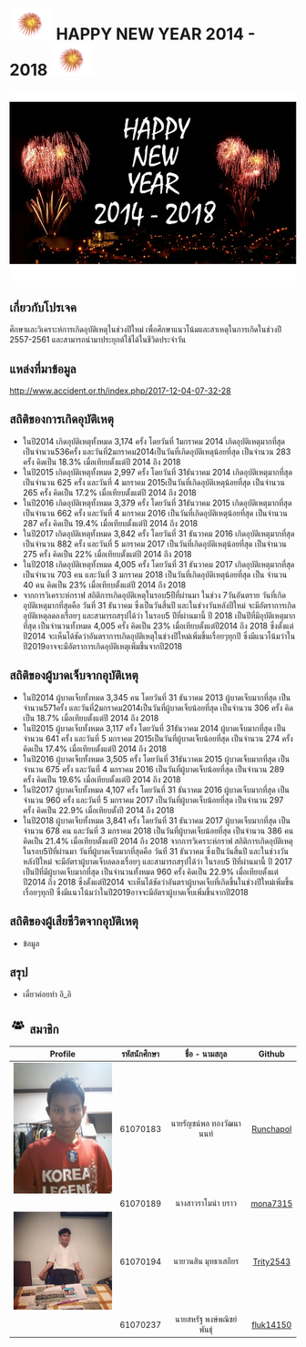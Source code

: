 # <a><img src="img/101.png" width="75px"></a> HAPPY NEW YEAR 2014 - 2018 <a><img src="img/101.png" width="75px"></a>
![](/img/main.jpg)
## เกี่ยวกับโปรเจค
ศึกษาและวิเคราะห์การเกิดอุบัติเหตุในช่วงปีใหม่ เพื่อศึกษาแนวโน้มและสาเหตุในการเกิดในช่วงปี 2557-2561 และสามารถนำมาประยุกต์ใช้ได้ในชีวิตประจำวัน

## แหล่งที่มาข้อมูล
http://www.accident.or.th/index.php/2017-12-04-07-32-28

## สถิติของการเกิดอุบัติเหตุ
- ในปี2014 เกิดอุบัติเหตุทั้งหมด 3,174 ครั้ง โดยวันที่ 1มกราคม 2014 เกิดอุบัติเหตุมากที่สุด เป็นจำนวน536ครั้ง และวันที่2มกราคม2014เป็นวันที่เกิดอุบัติเหตุน้อยที่สุด เป็นจำนวน 283 ครั้ง คิดเป็น 18.3% เมื่อเทียบตั้งแต่ปี 2014 ถึง 2018
- ในปี2015 เกิดอุบัติเหตุทั้งหมด 2,997 ครั้ง โดยวันที่ 31ธันวาคม 2014 เกิดอุบัติเหตุมากที่สุด เป็นจำนวน 625 ครั้ง และวันที่ 4 มกราคม 2015เป็นวันที่เกิดอุบัติเหตุน้อยที่สุด เป็นจำนวน 265 ครั้ง คิดเป็น 17.2% เมื่อเทียบตั้งแต่ปี 2014 ถึง 2018
- ในปี2016 เกิดอุบัติเหตุทั้งหมด 3,379 ครั้ง โดยวันที่ 31ธันวาคม 2015 เกิดอุบัติเหตุมากที่สุด เป็นจำนวน 662 ครั้ง และวันที่ 4 มกราคม 2016 เป็นวันที่เกิดอุบัติเหตุน้อยที่สุด เป็นจำนวน 287 ครั้ง คิดเป็น 19.4% เมื่อเทียบตั้งแต่ปี 2014 ถึง 2018
- ในปี2017 เกิดอุบัติเหตุทั้งหมด 3,842 ครั้ง โดยวันที่ 31 ธันวาคม 2016 เกิดอุบัติเหตุมากที่สุด เป็นจำนวน 882 ครั้ง และวันที่ 5 มกราคม 2017 เป็นวันที่เกิดอุบัติเหตุน้อยที่สุด เป็นจำนวน 275 ครั้ง คิดเป็น 22% เมื่อเทียบตั้งแต่ปี 2014 ถึง 2018
- ในปี2018 เกิดอุบัติเหตุทั้งหมด 4,005 ครั้ง โดยวันที่ 31 ธันวาคม 2017 เกิดอุบัติเหตุมากที่สุด เป็นจำนวน 703 คน  และวันที่ 3 มกราคม 2018 เป็นวันที่เกิดอุบัติเหตุน้อยที่สุด เป็น  จำนวน 40 คน คิดเป็น 23% เมื่อเทียบตั้งแต่ปี 2014 ถึง 2018
- จากการวิเคราะห์กราฟ สถิติการเกิดอุบัติเหตุในรอบ5ปีที่ผ่านมา ในช่วง 7วันอันตราย วันที่เกิดอุบัติเหตุมากที่สุดคือ วันที่ 31 ธันวาคม ซึ่งเป็นวันสิ้นปี และในช่วงวันหลังปีใหม่ จะมีอัตราการเกิดอุบัติเหตุลดลงเรื่อยๆ และสามารถสรุปได้ว่า ในรอบ5 ปีที่ผ่านมานี้ ปี 2018 เป็นปีที่มีอุบัติเหตุมากที่สุด เป็นจำนวนทั้งหมด 4,005 ครั้ง คิดเป็น 23% เมื่อเทียบตั้งแต่ปี2014 ถึง 2018 ซึ่งตั้งแต่ปี2014 จะเห็นได้ชัดว่าอันตราการเกิดอุบัติเหตุในช่วงปีใหม่เพิ่มขึ้นเรื่อยๆทุกปี ซึ่งมีแนวโน้มว่าในปี2019อาจจะมีอัตราการเกิดอุบัติเหตุเพิ่มขึ้นจากปี2018

## สถิติของผู้บาดเจ็บจากอุบัติเหตุ
- ในปี2014 ผู้บาดเจ็บทั้งหมด 3,345 คน โดยวันที่ 31 ธันวาคม 2013 ผู้บาดเจ็บมากที่สุด เป็นจำนวน571ครั้ง และวันที่2มกราคม2014เป็นวันที่ผู้บาดเจ็บน้อยที่สุด เป็นจำนวน 306 ครั้ง คิดเป็น 18.7% เมื่อเทียบตั้งแต่ปี 2014 ถึง 2018
- ในปี2015 ผู้บาดเจ็บทั้งหมด 3,117 ครั้ง โดยวันที่ 31ธันวาคม 2014 ผู้บาดเจ็บมากที่สุด เป็นจำนวน 641 ครั้ง และวันที่ 5 มกราคม 2015เป็นวันที่ผู้บาดเจ็บน้อยที่สุด เป็นจำนวน 274 ครั้ง คิดเป็น 17.4% เมื่อเทียบตั้งแต่ปี 2014 ถึง 2018
- ในปี2016 ผู้บาดเจ็บทั้งหมด 3,505 ครั้ง โดยวันที่ 31ธันวาคม 2015 ผู้บาดเจ็บมากที่สุด เป็นจำนวน 675 ครั้ง และวันที่ 4 มกราคม 2016 เป็นวันที่ผู้บาดเจ็บน้อยที่สุด เป็นจำนวน 289 ครั้ง คิดเป็น 19.6% เมื่อเทียบตั้งแต่ปี 2014 ถึง 2018
- ในปี2017 ผู้บาดเจ็บทั้งหมด 4,107 ครั้ง โดยวันที่ 31 ธันวาคม 2016 ผู้บาดเจ็บมากที่สุด เป็นจำนวน 960 ครั้ง และวันที่ 5 มกราคม 2017 เป็นวันที่ผู้บาดเจ็บน้อยที่สุด เป็นจำนวน 297 ครั้ง คิดเป็น 22.9% เมื่อเทียบตั้งปี 2014 ถึง 2018
- ในปี2018 ผู้บาดเจ็บทั้งหมด 3,841 ครั้ง โดยวันที่ 31 ธันวาคม 2017 ผู้บาดเจ็บมากที่สุด เป็นจำนวน 678 คน  และวันที่ 3 มกราคม 2018 เป็นวันที่ผู้บาดเจ็บน้อยที่สุด เป็นจำนวน 386 คน คิดเป็น 21.4% เมื่อเทียบตั้งแต่ปี 2014 ถึง 2018
จากการวิเคราะห์กราฟ สถิติการเกิดอุบัติเหตุในรอบ5ปีที่ผ่านมา วันที่ผู้บาดเจ็บมากที่สุดคือ วันที่ 31 ธันวาคม ซึ่งเป็นวันสิ้นปี และในช่วงวันหลังปีใหม่ จะมีอัตราผู้บาดเจ็บลดลงเรื่อยๆ
และสามารถสรุปได้ว่า ในรอบ5 ปีที่ผ่านมานี้ ปี 2017 เป็นปีที่มีผู้บาดเจ็บมากที่สุด เป็นจำนวนทั้งหมด 960 ครั้ง คิดเป็น 22.9% เมื่อเทียบตั้งแต่ปี2014 ถึง 2018 ซึ่งตั้งแต่ปี2014 จะเห็นได้ชัดว่าอันตราผู้บาดเจ็บที่เกิดขึ้นในช่วงปีใหม่เพิ่มขึ้นเรื่อยๆทุกปี ซึ่งมีแนวโน้มว่าในปี2019อาจจะมีอัตราผู้บาดเจ็บเพิ่มขึ้นจากปี2018


## สถิติของผู้เสียชีวิตจากอุบัติเหตุ
- ข้อมูล
## สรุป
- เดี๋ยวค่อยทำ อิ_อิ
## <a><img src="img/102.png" width="30px"></a> สมาชิก
| Profile | รหัสนักศึกษา        | ชื่อ - นามสกุล | Github |
|:---------:| :-------------: |:---------------------:| :-------------: |
| <a><img src="img/test.jpg" width="200px"></a> | 61070183    | นายรัญชน์พล ทองวัฒนานนท์ | [Runchapol](https://github.com/Runchapol) |
| | 61070189    | นางสาวราโมน่า บราว | [mona7315](https://github.com/mona7315) |
| <a><img src="img/Trity2543.jpg" width="200px"></a> | 61070194    | นายวนสิน มุทธาเสถียร | [Trity2543](https://github.com/Trity2543) |
| | 61070237    | นายสหรัฐ พงษ์พณิชย์พันธ์ุ | [fluk14150](https://github.com/fluk14150) |
